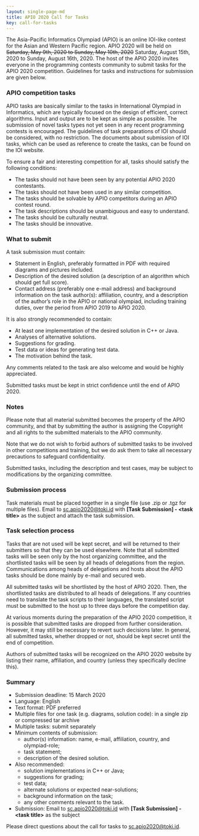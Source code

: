 ```yaml
---
layout: single-page-md
title: APIO 2020 Call for Tasks
key: call-for-tasks
---
```


The Asia-Pacific Informatics Olympiad (APIO) is an online IOI-like contest for the Asian and Western Pacific region.
APIO 2020 will be held on ~~Saturday, May 9th, 2020 to Sunday, May 10th, 2020~~ Saturday, August 15th, 2020 to Sunday, August 16th, 2020.
The host of the APIO 2020 invites everyone in the programming contests community to submit tasks for the APIO 2020 competition.
Guidelines for tasks and instructions for submission are given below.


### APIO competition tasks

APIO tasks are basically similar to the tasks in International Olympiad in Informatics, which are typically focused on the design of efficient, correct algorithms.
Input and output are to be kept as simple as possible.
The submission of novel tasks types not yet seen in any recent programming contests is encouraged.
The guidelines of task preparations of IOI should be considered, with no restriction.
The documents about submission of IOI tasks, which can be used as reference to create the tasks, can be found on the IOI website.

To ensure a fair and interesting competition for all, tasks should satisfy the following conditions:

* The tasks should not have been seen by any potential APIO 2020 contestants.
* The tasks should not have been used in any similar competition.
* The tasks should be solvable by APIO competitors during an APIO contest round.
* The task descriptions should be unambiguous and easy to understand.
* The tasks should be culturally neutral.
* The tasks should be innovative.

### What to submit

A task submission must contain:

* Statement in English, preferably formatted in PDF with required diagrams and pictures included.
* Description of the desired solution (a description of an algorithm which should get full score).
* Contact address (preferably one e-mail address) and background information on the task author(s): affiliation, country, and a description of the author’s role in the APIO or national olympiad, including training duties, over the period from APIO 2019 to APIO 2020.

It is also strongly recommended to contain:

* At least one implementation of the desired solution in C++ or Java.
* Analyses of alternative solutions.
* Suggestions for grading.
* Test data or ideas for generating test data.
* The motivation behind the task.

Any comments related to the task are also welcome and would be highly appreciated.

Submitted tasks must be kept in strict confidence until the end of APIO 2020.

### Notes

Please note that all material submitted becomes the property of the APIO community, and that by submitting the author is assigning the Copyright and all rights to the submitted materials to the APIO community.

Note that we do not wish to forbid authors of submitted tasks to be involved in other competitions and training, but we do ask them to take all necessary precautions to safeguard confidentiality.

Submitted tasks, including the description and test cases, may be subject to modifications by the organizing committee.

### Submission process

Task materials must be placed together in a single file (use .zip or .tgz for multiple files).
Email to [sc.apio2020@toki.id](mailto:sc.apio2020@toki.id) with **[Task Submission] - &lt;task title&gt;** as the subject and attach the task submission.

### Task selection process

Tasks that are not used will be kept secret, and will be returned to their submitters so that they can be used elsewhere. Note that all submitted tasks will be seen only by the host organizing committee, and the shortlisted tasks will be seen by all heads of delegations from the region. Communications among heads of delegations and hosts about the APIO tasks should be done mainly by e-mail and secured web.

All submitted tasks will be shortlisted by the host of APIO 2020. Then, the shortlisted tasks are distributed to all heads of delegations. If any countries need to translate the task scripts to their languages, the translated script must be submitted to the host up to three days before the competition day.

At various moments during the preparation of the APIO 2020 competition, it is possible that submitted tasks are dropped from further consideration. However, it may still be necessary to revert such decisions later. In general, all submitted tasks, whether dropped or not, should be kept secret until the end of competition.

Authors of submitted tasks will be recognized on the APIO 2020 website by listing their name, affiliation, and country (unless they specifically decline this).

### Summary

* Submission deadline: 15 March 2020
* Language: English
* Text format: PDF preferred
* Multiple files for one task (e.g. diagrams, solution code): in a single zip or compressed tar archive
* Multiple tasks: submit separately
* Minimum contents of submission:
  * author(s) information: name, e-mail, affiliation, country, and olympiad-role;
  * task statement;
  * description of the desired solution.
* Also recommended:
  * solution implementations in C++ or Java;
  * suggestions for grading;
  * test data;
  * alternate solutions or expected near-solutions;
  * background information on the task;
  * any other comments relevant to the task.
* Submission: Email to [sc.apio2020@toki.id](mailto:sc.apio2020@toki.id) with **[Task Submission] - &lt;task title&gt;** as the subject

Please direct questions about the call for tasks to [sc.apio2020@toki.id](mailto:sc.apio2020@toki.id).
